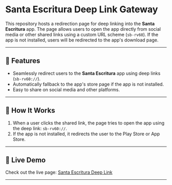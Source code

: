 # Santa Escritura Deep Link Gateway  

This repository hosts a redirection page for deep linking into the **Santa Escritura** app. The page allows users to open the app directly from social media or other shared links using a custom URL scheme (`sb-rv60`). If the app is not installed, users will be redirected to the app's download page.  

---

## 🌟 Features  
- Seamlessly redirect users to the **Santa Escritura** app using deep links (`sb-rv60://`).  
- Automatically fallback to the app's store page if the app is not installed.  
- Easy to share on social media and other platforms.  

---

## 🚀 How It Works  
1. When a user clicks the shared link, the page tries to open the app using the deep link: `sb-rv60://`.  
2. If the app is not installed, it redirects the user to the Play Store or App Store.  

---

## 🔗 Live Demo  
Check out the live page: [Santa Escritura Deep Link](#) 

---

<!-- ## 🛠 Setup & Hosting  
1. Clone the repository:  
   ```bash
   git clone https://github.com/your-username/your-repo-name.git
   cd your-repo-name -->
